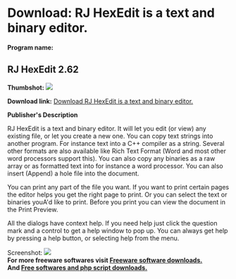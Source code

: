# Download: RJ HexEdit is a text and binary editor.

**Program name:**

## RJ HexEdit 2.62

  
**Thumbshot:** ![](http://www.freewarefiles.com/screenshot/rjhexedit_md.gif)   
  
**Download link:** [Download RJ HexEdit is a text and binary editor.](http://freesoftwares.boysofts.com/RJ-HexEdit_program_19813.html)  
  


**Publisher's Description**  
  


RJ HexEdit is a text and binary editor. It will let you edit (or view) any existing file, or let you create a new one. You can copy text strings into another program. For instance text into a C++ compiler as a string. Several other formats are also available like Rich Text Format (Word and most other word processors support this). You can also copy any binaries as a raw array or as formatted text into for instance a word processor. You can also insert (Append) a hole file into the document. 

You can print any part of the file you want. If you want to print certain pages the editor helps you get the right page to print. Or you can select the text or binaries youA'd like to print. Before you print you can view the document in the Print Preview.

All the dialogs have context help. If you need help just click the question mark and a control to get a help window to pop up. You can always get help by pressing a help button, or selecting help from the menu. 

  
  
Screenshot: ![](http://www.freewarefiles.com/screenshot/rjhexedit.gif)   
**For more freeware softwares visit [Freeware software downloads.](http://freesoftwares.boysofts.com/)**   
**And [Free softwares and php script downloads.](http://www.boysofts.com/)**
